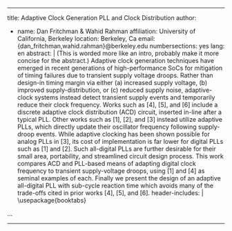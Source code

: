 
---
title: Adaptive Clock Generation PLL and Clock Distribution
author:
  - name: Dan Fritchman \& Wahid Rahman
    affiliation: University of California, Berkeley
    location: Berkeley, Ca
    email: \{dan_fritchman,wahid.rahman\}\@berkeley.edu
numbersections: yes
lang: en
abstract: |
    (This is worded more like an intro, probably make it more concise for the abstract.) Adaptive clock generation techniques have emerged in recent generations of high-performance SoCs for mitigation of timing failures due to transient supply voltage droops. Rather than design-in timing margin via either (a) increased supply voltage, (b) improved supply-distribution, or (c) reduced supply noise, adaptive-clock systems instead detect transient supply events and temporarily reduce their clock frequency. Works such as [4], [5], and [6] include a discrete adaptive clock distribution (ACD) circuit, inserted in-line after a typical PLL. Other works such as [1], [2], and [3] instead utilize adaptive PLLs, which directly update their oscillator frequency following supply-droop events. While adaptive clocking has been shown possible for analog PLLs in [3], its cost of implementation is far lower for digital PLLs such as [1] and [2]. Such all-digital PLLs are further desirable for their small area, portability, and streamlined circuit design process. This work compares ACD and PLL-based means of adapting digital clock frequency to transient supply-voltage droops, using [1] and [4] as seminal examples of each. Finally we present the design of an adaptive all-digital PLL with sub-cycle reaction time which avoids many of the trade-offs cited in prior works [4], [5], and [6].
header-includes: |
  \usepackage{booktabs}

...

---

